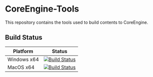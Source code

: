 # CoreEngine-Tools

This repository contains the tools used to build contents to CoreEngine.

## Build Status

| Platform | Status |
|----------|--------|
| Windows x64 | [![Build Status](https://doublebuffer.visualstudio.com/CoreEngine/_apis/build/status/CoreEngine-Tools-CI?branchName=master&jobName=WindowsBuild)](https://doublebuffer.visualstudio.com/CoreEngine/_build/latest?definitionId=7&branchName=master) |
| MacOS x64                       | [![Build Status](https://doublebuffer.visualstudio.com/CoreEngine/_apis/build/status/CoreEngine-Tools-CI?branchName=master&jobName=MacOSBuild)](https://doublebuffer.visualstudio.com/CoreEngine/_build/latest?definitionId=7&branchName=master) |
